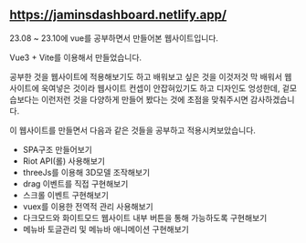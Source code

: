 ## https://jaminsdashboard.netlify.app/

23.08 ~ 23.10에 vue를 공부하면서 만들어본 웹사이트입니다.

Vue3 + Vite를 이용해서 만들었습니다. 

공부한 것을 웹사이트에 적용해보기도 하고 배워보고 싶은 것을 이것저것 막 배워서 웹사이트에 욱여넣은 것이라
웹사이트 컨셉이 안잡혀있기도 하고 디자인도 엉성한데, 겉모습보다는 이런저런 것을 다양하게 만들어 봤다는 것에 초점을 맞춰주시면 감사하겠습니다.

이 웹사이트를 만들면서 다음과 같은 것들을 공부하고 적용시켜보았습니다.
- SPA구조 만들어보기
- Riot API(롤) 사용해보기
- threeJs를 이용해 3D모델 조작해보기
- drag 이벤트를 직접 구현해보기
- 스크롤 이벤트 구현해보기
- vuex를 이용한 전역적 관리 사용해보기
- 다크모드와 화이트모드 웹사이트 내부 버튼을 통해 가능하도록 구현해보기
- 메뉴바 토글관리 및 메뉴바 애니메이션 구현해보기


